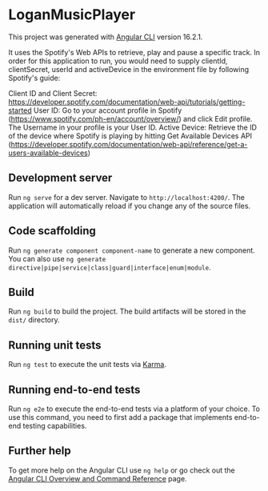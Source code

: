 # LoganMusicPlayer

This project was generated with [Angular CLI](https://github.com/angular/angular-cli) version 16.2.1.

It uses the Spotify's Web APIs to retrieve, play and pause a specific track. In order for this application to run, you would need to supply clientId, clientSecret, userId and activeDevice in the environment file by following Spotify's guide:

Client ID and Client Secret: https://developer.spotify.com/documentation/web-api/tutorials/getting-started
User ID: Go to your account profile in Spotify (https://www.spotify.com/ph-en/account/overview/) and click Edit profile. The Username in your profile is your User ID.
Active Device: Retrieve the ID of the device where Spotify is playing by hitting Get Available Devices API (https://developer.spotify.com/documentation/web-api/reference/get-a-users-available-devices)

## Development server

Run `ng serve` for a dev server. Navigate to `http://localhost:4200/`. The application will automatically reload if you change any of the source files.

## Code scaffolding

Run `ng generate component component-name` to generate a new component. You can also use `ng generate directive|pipe|service|class|guard|interface|enum|module`.

## Build

Run `ng build` to build the project. The build artifacts will be stored in the `dist/` directory.

## Running unit tests

Run `ng test` to execute the unit tests via [Karma](https://karma-runner.github.io).

## Running end-to-end tests

Run `ng e2e` to execute the end-to-end tests via a platform of your choice. To use this command, you need to first add a package that implements end-to-end testing capabilities.

## Further help

To get more help on the Angular CLI use `ng help` or go check out the [Angular CLI Overview and Command Reference](https://angular.io/cli) page.
